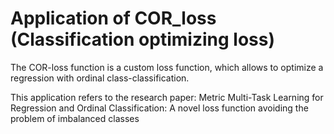 # Application of COR_loss (Classification optimizing loss)

The COR-loss function is a custom loss function, which allows to optimize a regression with ordinal class-classification.

This application refers to the research paper: 
Metric Multi-Task Learning for Regression and Ordinal
Classification: A novel loss function avoiding the problem
of imbalanced classes

